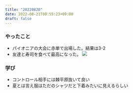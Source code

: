 ```yaml
---
title: "20220820"
date: 2022-08-21T00:55:23+09:00
draft: false
---
```


### やったこと
- パイオニアの大会に赤単で出場した。結果は3-2
- 友達と寿司を食べて最高になった。
![](https://lh3.googleusercontent.com/HPJWpy38W0COUcrB-U6c-EoQ_qfvCnEWBFqeVP2Tg7VmSuSjNhgvHynpZQVrLo36PFCePwH4Fro7Cdjr_Iv_2dI1JJ_b81FpYtUaXAbzP0ucExIlrGiO8LXGQ9EDwvYHemz8t7c1RA=w2400)
### 学び
- コントロール相手には棘平原抜いて良い
- 夏とは言え服はただのシャツだと下着みたいに見えるらしい
